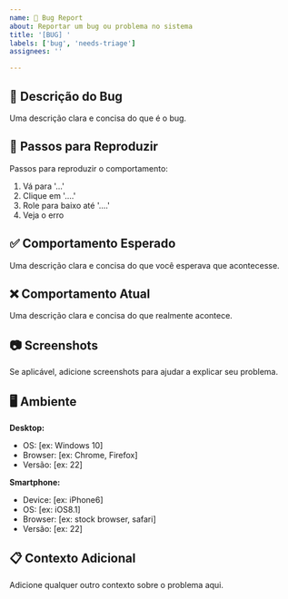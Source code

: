 ```yaml
---
name: 🐛 Bug Report
about: Reportar um bug ou problema no sistema
title: '[BUG] '
labels: ['bug', 'needs-triage']
assignees: ''

---
```


## 🐛 Descrição do Bug
Uma descrição clara e concisa do que é o bug.

## 🔄 Passos para Reproduzir
Passos para reproduzir o comportamento:
1. Vá para '...'
2. Clique em '....'
3. Role para baixo até '....'
4. Veja o erro

## ✅ Comportamento Esperado
Uma descrição clara e concisa do que você esperava que acontecesse.

## ❌ Comportamento Atual
Uma descrição clara e concisa do que realmente acontece.

## 📷 Screenshots
Se aplicável, adicione screenshots para ajudar a explicar seu problema.

## 🖥️ Ambiente
**Desktop:**
 - OS: [ex: Windows 10]
 - Browser: [ex: Chrome, Firefox]
 - Versão: [ex: 22]

**Smartphone:**
 - Device: [ex: iPhone6]
 - OS: [ex: iOS8.1]
 - Browser: [ex: stock browser, safari]
 - Versão: [ex: 22]

## 📋 Contexto Adicional
Adicione qualquer outro contexto sobre o problema aqui.
